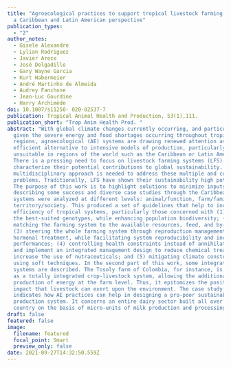```yaml
---
title: "Agroecological practices to support tropical livestock farming systems:
  a Caribbean and Latin American perspective"
publication_types:
  - "2"
author_notes:
  - Gisele Alexandre
  - Lylian Rodriguez
  - Javier Arece
  - José Delgadillo
  - Gary Wayne Garcia
  - Kurt Habermeier
  - André Martinho de Almeida
  - Audrey Fanchone
  - Jean-Luc Gourdine
  - Harry Archimède
doi: 10.1007/s11250- 020-02537-7
publication: Tropical Animal Health and Production, 53(1),111.
publication_short: "Trop Anim Health Prod. "
abstract: "With global climate changes currently occurring, and particularly
  given the severe energy and food shortages occurring throughout tropical
  regions, agroecological (AE) systems are drawing renewed attention as an
  efficient alternative to intensive models of production, particularly
  unsuitable in regions of the world such as the Caribbean or Latin America.
  There is a pressing need to focus on livestock farming systems (LFS) and
  characterize their potential contributions to global sustainability. A
  multidisciplinary approach is needed to address these multiple and complex
  problems. Traditionally, LFS have shown their sustainability high potential.
  The purpose of this work is to highlight solutions to minimize inputs, by
  describing some success and diverse case studies through the Caribbean. These
  systems were analyzed at different levels: animal/function, farm/family, and
  territory/society. This produced a set of guidelines that help to increase the
  efficiency of tropical systems, particularly those concerned with (1) choosing
  the best-suited genotypes, while enhancing population biodiversity; (2)
  matching the farming system to the available resources, feed, and by-products;
  (3) steering the whole farming system through reproduction management with no
  hormonal treatment, while facilitating system reproducibility and increasing
  performances; (4) controlling health constraints instead of annihilating risks
  and implement an integrated management design to reduce chemical treatments or
  increase the use of nutraceuticals; and (5) mitigating climate constraints by
  using soft techniques. In the second part of this work, some integrated
  systems are described. The Tosoly farm of Colombia, for instance, is conceived
  as a totally integrated crop-livestock system, allowing the additional
  production of energy at the farm level. Thus, it epitomizes the positive
  impact that livestock can exert upon the environment. The case study of Haiti
  indicates how AE practices can help in designing a pro-poor sustainable milk
  production system. It concerns an entire dairy sector built all over the
  country on the basis of micro-units of milk production and processing."
draft: false
featured: false
image:
  filename: featured
  focal_point: Smart
  preview_only: false
date: 2021-09-27T14:32:50.559Z
---
```

